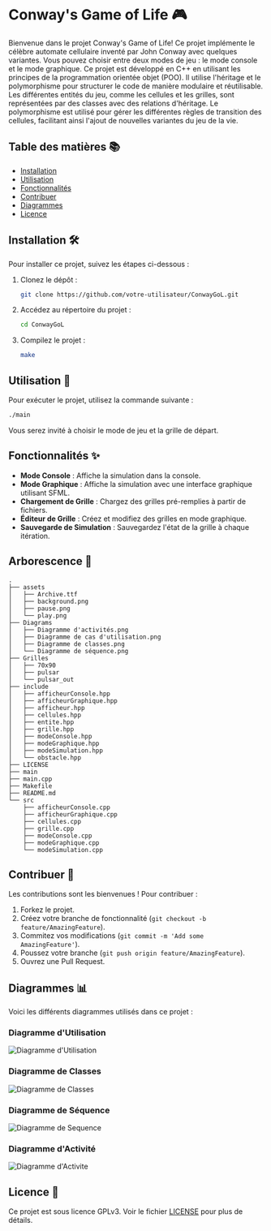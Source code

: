 # Conway's Game of Life 🎮

Bienvenue dans le projet Conway's Game of Life! Ce projet implémente le célèbre automate cellulaire inventé par John Conway avec quelques variantes. Vous pouvez choisir entre deux modes de jeu : le mode console et le mode graphique.
Ce projet est développé en C++ en utilisant les principes de la programmation orientée objet (POO). Il utilise l'héritage et le polymorphisme pour structurer le code de manière modulaire et réutilisable. Les différentes entités du jeu, comme les cellules et les grilles, sont représentées par des classes avec des relations d'héritage. Le polymorphisme est utilisé pour gérer les différentes règles de transition des cellules, facilitant ainsi l'ajout de nouvelles variantes du jeu de la vie.

## Table des matières 📚

- [Installation](#installation)
- [Utilisation](#utilisation)
- [Fonctionnalités](#fonctionnalités)
- [Contribuer](#contribuer)
- [Diagrammes](#diagrammes)
- [Licence](#licence)

## Installation 🛠️

Pour installer ce projet, suivez les étapes ci-dessous :

1. Clonez le dépôt :
    ```sh
    git clone https://github.com/votre-utilisateur/ConwayGoL.git
    ```
2. Accédez au répertoire du projet :
    ```sh
    cd ConwayGoL
    ```
3. Compilez le projet :
    ```sh
    make
    ```

## Utilisation 🚀

Pour exécuter le projet, utilisez la commande suivante :
```sh
./main
```

Vous serez invité à choisir le mode de jeu et la grille de départ.

## Fonctionnalités ✨

- **Mode Console** : Affiche la simulation dans la console.
- **Mode Graphique** : Affiche la simulation avec une interface graphique utilisant SFML.
- **Chargement de Grille** : Chargez des grilles pré-remplies à partir de fichiers.
- **Éditeur de Grille** : Créez et modifiez des grilles en mode graphique.
- **Sauvegarde de Simulation** : Sauvegardez l'état de la grille à chaque itération.

## Arborescence 🌳
```
.
├── assets
│   ├── Archive.ttf
│   ├── background.png
│   ├── pause.png
│   └── play.png
├── Diagrams
│   ├── Diagramme d'activités.png
│   ├── Diagramme de cas d'utilisation.png
│   ├── Diagramme de classes.png
│   └── Diagramme de séquence.png
├── Grilles
│   ├── 70x90
│   ├── pulsar
│   └── pulsar_out
├── include
│   ├── afficheurConsole.hpp
│   ├── afficheurGraphique.hpp
│   ├── afficheur.hpp
│   ├── cellules.hpp
│   ├── entite.hpp
│   ├── grille.hpp
│   ├── modeConsole.hpp
│   ├── modeGraphique.hpp
│   ├── modeSimulation.hpp
│   └── obstacle.hpp
├── LICENSE
├── main
├── main.cpp
├── Makefile
├── README.md
└── src
    ├── afficheurConsole.cpp
    ├── afficheurGraphique.cpp
    ├── cellules.cpp
    ├── grille.cpp
    ├── modeConsole.cpp
    ├── modeGraphique.cpp
    └── modeSimulation.cpp
```

## Contribuer 🤝

Les contributions sont les bienvenues ! Pour contribuer :

1. Forkez le projet.
2. Créez votre branche de fonctionnalité (`git checkout -b feature/AmazingFeature`).
3. Commitez vos modifications (`git commit -m 'Add some AmazingFeature'`).
4. Poussez votre branche (`git push origin feature/AmazingFeature`).
5. Ouvrez une Pull Request.

## Diagrammes 📊

Voici les différents diagrammes utilisés dans ce projet :

### Diagramme d'Utilisation
![Diagramme d'Utilisation](Diagrams/diag_case.png)
### Diagramme de Classes
![Diagramme de Classes](Diagrams/diag_class.png)
### Diagramme de Séquence
![Diagramme de Sequence](Diagrams/diag_seq.png)
### Diagramme d'Activité
![Diagramme d'Activite](Diagrams/diag_act.png)

## Licence 📄

Ce projet est sous licence GPLv3. Voir le fichier [LICENSE](./LICENSE) pour plus de détails.
